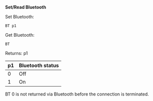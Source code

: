 __Set/Read Bluetooth__

Set Bluetooth:

	BT p1

Get Bluetooth:

	BT

Returns: p1

| p1  | Bluetooth status |
| --- | --- |
| 0 | Off |
| 1 | On  |

BT 0 is not returned via Bluetooth before the connection is terminated.
